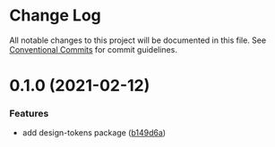 # Change Log

All notable changes to this project will be documented in this file.
See [Conventional Commits](https://conventionalcommits.org) for commit guidelines.

# 0.1.0 (2021-02-12)


### Features

* add design-tokens package ([b149d6a](https://github.com/emunhoz/monorepo-boilerplate/commit/b149d6afb423008621eb0cba50506c0157e95efc))
